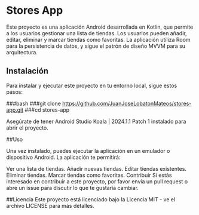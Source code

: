 # Stores App

Este proyecto es una aplicación Android desarrollada en Kotlin, que permite a los usuarios gestionar una lista de tiendas. Los usuarios pueden añadir, editar, eliminar y marcar tiendas como favoritas. La aplicación utiliza Room para la persistencia de datos, y sigue el patrón de diseño MVVM para su arquitectura.

## Instalación

Para instalar y ejecutar este proyecto en tu entorno local, sigue estos pasos:

###bash
###git clone https://github.com/JuanJoseLobatonMateos/stores-app.git
###cd stores-app

Asegúrate de tener Android Studio Koala | 2024.1.1 Patch 1 instalado para abrir el proyecto.

##Uso

Una vez instalado, puedes ejecutar la aplicación en un emulador o dispositivo Android. La aplicación te permitirá:

Ver una lista de tiendas.
Añadir nuevas tiendas.
Editar tiendas existentes.
Eliminar tiendas.
Marcar tiendas como favoritas.
Contribuir
Si estás interesado en contribuir a este proyecto, por favor envía un pull request o abre un issue para discutir lo que te gustaría cambiar.

##Licencia
Este proyecto está licenciado bajo la Licencia MIT - ve el archivo LICENSE para más detalles.
